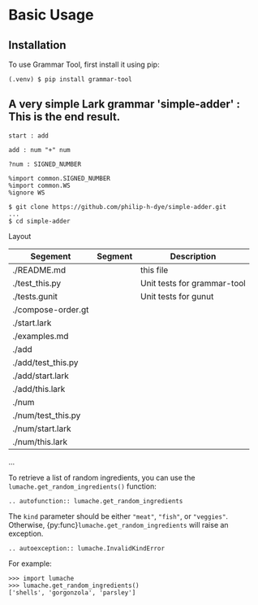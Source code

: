 # Basic Usage

## Installation

To use Grammar Tool, first install it using pip:

```console
(.venv) $ pip install grammar-tool
```

## A very simple Lark grammar 'simple-adder' :  This is the end result.
```
start : add

add : num "+" num

?num : SIGNED_NUMBER

%import common.SIGNED_NUMBER
%import common.WS
%ignore WS

```

```
$ git clone https://github.com/philip-h-dye/simple-adder.git
...
$ cd simple-adder

```
Layout

| Segement | Segment | Description |
| -------- | ------- | ----------- |
| ./README.md | | this file |
| ./test_this.py | | Unit tests for grammar-tool |
| ./tests.gunit    | | Unit tests for gunut |
| ./compose-order.gt
| ./start.lark | | 
| ./examples.md | | 
| ./add | | 
| ./add/test_this.py | | 
| ./add/start.lark | | 
| ./add/this.lark | | 
| ./num | | 
| ./num/test_this.py | | 
| ./num/start.lark | | 
| ./num/this.lark | | 


...

To retrieve a list of random ingredients,
you can use the `lumache.get_random_ingredients()` function:

```{eval-rst}
.. autofunction:: lumache.get_random_ingredients
```

The `kind` parameter should be either `"meat"`, `"fish"`,
or `"veggies"`. Otherwise, {py:func}`lumache.get_random_ingredients`
will raise an exception.

```{eval-rst}
.. autoexception:: lumache.InvalidKindError
```

For example:

```pycon
>>> import lumache
>>> lumache.get_random_ingredients()
['shells', 'gorgonzola', 'parsley']
```
